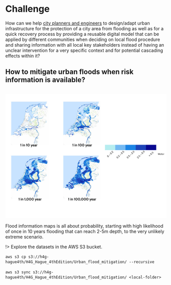 # Challenge

How ​can ​we ​help ​<ins>city planners and engineers</ins> to design/adapt urban infrastructure for the protection of a city area from flooding as well as for a quick recovery process ​by providing a reusable digital model that can be applied by different communities ​when deciding on local flood procedure and sharing information with all local key stakeholders ​instead ​of ​having an unclear intervention for a very specific context and for potential cascading effects within it?


## How to mitigate urban floods when risk information is available? 

``` TIF
```

<img width="auto" src="https://raw.githubusercontent.com/Hackathon-for-Good/H4G_Hague_4thEdition/main/Urban%20flood%20mitigation/flood%20maps-80.jpg"> 

Flood information maps is all about probability, starting with high likelihood 
of once in 10 years flooding that can reach 2-5m depth, to the very unlikely extreme scenario. 

!> Explore the datasets in the AWS S3 bucket. 
```AWS CLI
aws s3 cp s3://h4g-hague4th/H4G_Hague_4thEdition/Urban_flood_mitigation/ --recursive

aws s3 sync s3://h4g-hague4th/H4G_Hague_4thEdition/Urban_flood_mitigation/ <local-folder> 
```
